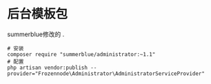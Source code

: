 # 后台模板包

summerblue修改的 . 

```
# 安装
composer require "summerblue/administrator:~1.1"
# 配置
php artisan vendor:publish --provider="Frozennode\Administrator\AdministratorServiceProvider"
```



